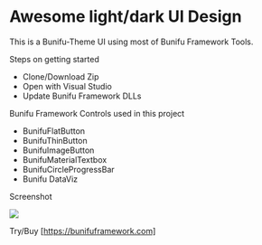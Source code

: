# Awesome light/dark UI Design
This is a Bunifu-Theme UI using most of Bunifu Framework Tools.

Steps on getting started
* Clone/Download Zip
* Open with Visual Studio 
* Update Bunifu Framework DLLs

Bunifu Framework Controls used in this project

* BunifuFlatButton
* BunifuThinButton
* BunifuImageButton
* BunifuMaterialTextbox
* BunifuCircleProgressBar
* Bunifu DataViz

Screenshot

![](https://github.com/bunifu-framework/light_ui_dashboard/blob/master/sc5.PNG)

Try/Buy [https://bunifuframework.com]